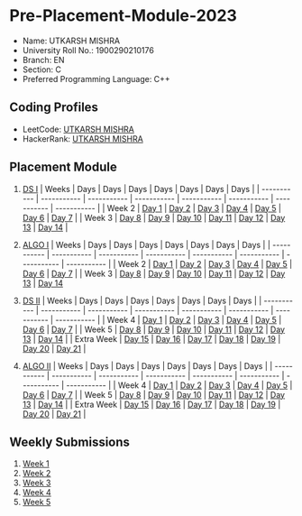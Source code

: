 # Pre-Placement-Module-2023

- Name: UTKARSH MISHRA
- University Roll No.: 1900290210176
- Branch: EN
- Section: C
- Preferred Programming Language: C++

## Coding Profiles
- LeetCode: [UTKARSH MISHRA](https://leetcode.com/utkarshm2000/)
- HackerRank: [UTKARSH MISHRA](https://www.hackerrank.com/nasautkarsh)

## Placement Module
1. [DS I](https://github.com/UtkarshMishra12/Pre-Placement-Module-2023/tree/main/DS%20I)
    | Weeks | Days | Days | Days | Days | Days | Days | Days |
    | ----------- | ----------- | ----------- | ----------- | ----------- | ----------- | ----------- | ----------- | 
    | Week 2 | [Day 1](https://github.com/UtkarshMishra12/Pre-Placement-Module-2023/tree/main/DS%20I/Day%201) | [Day 2](https://github.com/UtkarshMishra12/Pre-Placement-Module-2023/tree/main/DS%20I/Day%202) | [Day 3](https://github.com/UtkarshMishra12/Pre-Placement-Module-2023/tree/main/DS%20I/Day%203) | [Day 4](https://github.com/UtkarshMishra12/Pre-Placement-Module-2023/tree/main/DS%20I/Day%204) | [Day 5](https://github.com/UtkarshMishra12/Pre-Placement-Module-2023/tree/main/DS%20I/Day%205) | [Day 6](https://github.com/UtkarshMishra12/Pre-Placement-Module-2023/tree/main/DS%20I/Day%206) | [Day 7](https://github.com/UtkarshMishra12/Pre-Placement-Module-2023/tree/main/DS%20I/Day%207) |
    | Week 3 | [Day 8](https://github.com/UtkarshMishra12/Pre-Placement-Module-2023/tree/main/DS%20I/Day%208) | [Day 9](https://github.com/UtkarshMishra12/Pre-Placement-Module-2023/tree/main/DS%20I/Day%209) | [Day 10](https://github.com/UtkarshMishra12/Pre-Placement-Module-2023/tree/main/DS%20I/Day%2010) | [Day 11](https://github.com/UtkarshMishra12/Pre-Placement-Module-2023/tree/main/DS%20I/Day%2011) | [Day 12](https://github.com/UtkarshMishra12/Pre-Placement-Module-2023/tree/main/DS%20I/Day%2012) | [Day 13](https://github.com/UtkarshMishra12/Pre-Placement-Module-2023/tree/main/DS%20I/Day%2013) | [Day 14](https://github.com/UtkarshMishra12/Pre-Placement-Module-2023/tree/main/DS%20I/Day%2014) |
    
2. [ALGO I](https://github.com/UtkarshMishra12/Pre-Placement-Module-2023/tree/main/ALGO%20I)
    | Weeks | Days | Days | Days | Days | Days | Days | Days |
    | ----------- | ----------- | ----------- | ----------- | ----------- | ----------- | ----------- | ----------- |
    | Week 2 | [Day 1](https://github.com/UtkarshMishra12/Pre-Placement-Module-2023/tree/main/ALGO%20I/Day%201) | [Day 2](https://github.com/UtkarshMishra12/Pre-Placement-Module-2023/tree/main/ALGO%20I/Day%202) | [Day 3](https://github.com/UtkarshMishra12/Pre-Placement-Module-2023/tree/main/ALGO%20I/Day%203) | [Day 4](https://github.com/UtkarshMishra12/Pre-Placement-Module-2023/tree/main/ALGO%20I/Day%204) | [Day 5](https://github.com/UtkarshMishra12/Pre-Placement-Module-2023/tree/main/ALGO%20I/Day%205) | [Day 6](https://github.com/UtkarshMishra12/Pre-Placement-Module-2023/tree/main/ALGO%20I/Day%206) | [Day 7](https://github.com/UtkarshMishra12/Pre-Placement-Module-2023/tree/main/ALGO%20I/Day%207) |
    | Week 3 | [Day 8](https://github.com/UtkarshMishra12/Pre-Placement-Module-2023/tree/main/ALGO%20I/Day%208) | [Day 9](https://github.com/UtkarshMishra12/Pre-Placement-Module-2023/tree/main/ALGO%20I/Day%209) | [Day 10](https://github.com/UtkarshMishra12/Pre-Placement-Module-2023/tree/main/ALGO%20I/Day%2010) | [Day 11](https://github.com/UtkarshMishra12/Pre-Placement-Module-2023/tree/main/ALGO%20I/Day%2011) | [Day 12](https://github.com/UtkarshMishra12/Pre-Placement-Module-2023/tree/main/ALGO%20I/Day%2012) | [Day 13](https://github.com/UtkarshMishra12/Pre-Placement-Module-2023/tree/main/ALGO%20I/Day%2013) | [Day 14](https://github.com/UtkarshMishra12/Pre-Placement-Module-2023/tree/main/ALGO%20I/Day%2014)  
    
3. [DS II](https://github.com/UtkarshMishra12/Pre-Placement-Module-2023/tree/main/DS%20II)
    | Weeks | Days | Days | Days | Days | Days | Days | Days |
    | ----------- | ----------- | ----------- | ----------- | ----------- | ----------- | ----------- | ----------- |
    | Week 4 | [Day 1](https://github.com/UtkarshMishra12/Pre-Placement-Module-2023/tree/main/DS%20II/Day%201) | [Day 2](https://github.com/UtkarshMishra12/Pre-Placement-Module-2023/tree/main/DS%20II/Day%202) | [Day 3](https://github.com/UtkarshMishra12/Pre-Placement-Module-2023/tree/main/DS%20II/Day%203) | [Day 4](https://github.com/UtkarshMishra12/Pre-Placement-Module-2023/tree/main/DS%20II/Day%204) | [Day 5](https://github.com/UtkarshMishra12/Pre-Placement-Module-2023/tree/main/DS%20II/Day%205) | [Day 6](https://github.com/UtkarshMishra12/Pre-Placement-Module-2023/tree/main/DS%20II/Day%206) | [Day 7](https://github.com/UtkarshMishra12/Pre-Placement-Module-2023/tree/main/DS%20II/Day%207) | 
    | Week 5 | [Day 8](https://github.com/UtkarshMishra12/Pre-Placement-Module-2023/tree/main/DS%20II/Day%208) | [Day 9](https://github.com/UtkarshMishra12/Pre-Placement-Module-2023/tree/main/DS%20II/Day%209) | [Day 10](https://github.com/UtkarshMishra12/Pre-Placement-Module-2023/tree/main/DS%20II/Day%2010) | [Day 11](https://github.com/UtkarshMishra12/Pre-Placement-Module-2023/tree/main/DS%20II/Day%2011) | [Day 12](https://github.com/UtkarshMishra12/Pre-Placement-Module-2023/tree/main/DS%20II/Day%2012) | [Day 13](https://github.com/UtkarshMishra12/Pre-Placement-Module-2023/tree/main/DS%20II/Day%2013) | [Day 14](https://github.com/UtkarshMishra12/Pre-Placement-Module-2023/tree/main/DS%20II/Day%2014) |
    | Extra Week | [Day 15](https://github.com/UtkarshMishra12/Pre-Placement-Module-2023/tree/main/DS%20II/Day%2015) | [Day 16](https://github.com/UtkarshMishra12/Pre-Placement-Module-2023/tree/main/DS%20II/Day%2016) | [Day 17](https://github.com/UtkarshMishra12/Pre-Placement-Module-2023/tree/main/DS%20II/Day%2017) | [Day 18](https://github.com/UtkarshMishra12/Pre-Placement-Module-2023/tree/main/DS%20II/Day%2018) | [Day 19](https://github.com/UtkarshMishra12/Pre-Placement-Module-2023/tree/main/DS%20II/Day%2019) | [Day 20](https://github.com/UtkarshMishra12/Pre-Placement-Module-2023/tree/main/DS%20II/Day%2020) | [Day 21](https://github.com/UtkarshMishra12/Pre-Placement-Module-2023/tree/main/DS%20II/Day%2021) |
    
4. [ALGO II](https://github.com/UtkarshMishra12/Pre-Placement-Module-2023/tree/main/ALGO%20II)
    | Weeks | Days | Days | Days | Days | Days | Days | Days |
    | ----------- | ----------- | ----------- | ----------- | ----------- | ----------- | ----------- | ----------- |
    | Week 4 | [Day 1](https://github.com/UtkarshMishra12/Pre-Placement-Module-2023/tree/main/ALGO%20II/Day%201) | [Day 2](https://github.com/UtkarshMishra12/Pre-Placement-Module-2023/tree/main/ALGO%20II/Day%202) | [Day 3](https://github.com/UtkarshMishra12/Pre-Placement-Module-2023/tree/main/ALGO%20II/Day%203) | [Day 4](https://github.com/UtkarshMishra12/Pre-Placement-Module-2023/tree/main/ALGO%20II/Day%204) | [Day 5](https://github.com/UtkarshMishra12/Pre-Placement-Module-2023/tree/main/ALGO%20II/Day%205) | [Day 6](https://github.com/UtkarshMishra12/Pre-Placement-Module-2023/tree/main/ALGO%20II/Day%206) | [Day 7](https://github.com/UtkarshMishra12/Pre-Placement-Module-2023/tree/main/ALGO%20II/Day%207) |
    | Week 5 | [Day 8](https://github.com/UtkarshMishra12/Pre-Placement-Module-2023/tree/main/ALGO%20II/Day%208) | [Day 9](https://github.com/UtkarshMishra12/Pre-Placement-Module-2023/tree/main/ALGO%20II/Day%209) | [Day 10](https://github.com/UtkarshMishra12/Pre-Placement-Module-2023/tree/main/ALGO%20II/Day%2010) | [Day 11](https://github.com/UtkarshMishra12/Pre-Placement-Module-2023/tree/main/ALGO%20II/Day%2011) | [Day 12](https://github.com/UtkarshMishra12/Pre-Placement-Module-2023/tree/main/ALGO%20II/Day%2012) | [Day 13](https://github.com/UtkarshMishra12/Pre-Placement-Module-2023/tree/main/ALGO%20II/Day%2013) | [Day 14](https://github.com/UtkarshMishra12/Pre-Placement-Module-2023/tree/main/ALGO%20II/Day%2014) |
    | Extra Week | [Day 15](https://github.com/UtkarshMishra12/Pre-Placement-Module-2023/tree/main/ALGO%20II/Day%2015) | [Day 16](https://github.com/UtkarshMishra12/Pre-Placement-Module-2023/tree/main/ALGO%20II/Day%2016) | [Day 17](https://github.com/UtkarshMishra12/Pre-Placement-Module-2023/tree/main/ALGO%20II/Day%2017) | [Day 18](https://github.com/UtkarshMishra12/Pre-Placement-Module-2023/tree/main/ALGO%20II/Day%2018) | [Day 19](https://github.com/UtkarshMishra12/Pre-Placement-Module-2023/tree/main/ALGO%20II/Day%2019) | [Day 20](https://github.com/UtkarshMishra12/Pre-Placement-Module-2023/tree/main/ALGO%20II/Day%2020) | [Day 21](https://github.com/UtkarshMishra12/Pre-Placement-Module-2023/tree/main/ALGO%20II/Day%2021) |

## Weekly Submissions
1. [Week 1](https://github.com/UtkarshMishra12/Pre-Placement-Module-2023/tree/main/Weekly%20Submissions/Week%201)
2. [Week 2](https://github.com/UtkarshMishra12/Pre-Placement-Module-2023/tree/main/Weekly%20Submissions/Week%202)
3. [Week 3](https://github.com/UtkarshMishra12/Pre-Placement-Module-2023/tree/main/Weekly%20Submissions/Week%203)
4. [Week 4](https://github.com/UtkarshMishra12/Pre-Placement-Module-2023/tree/main/Weekly%20Submissions/Week%204)
5. [Week 5](https://github.com/UtkarshMishra12/Pre-Placement-Module-2023/tree/main/Weekly%20Submissions/Week%205)
